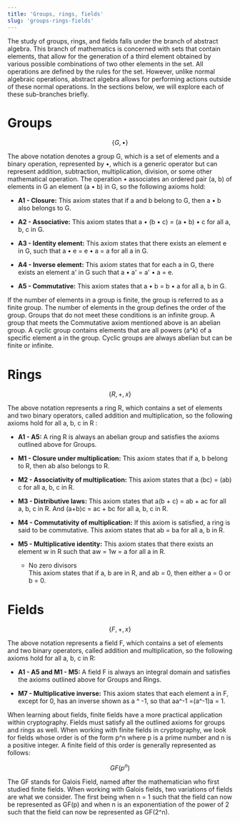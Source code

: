 ```yaml
---
title: 'Groups, rings, fields'
slug: 'groups-rings-fields'
---
```


The study of groups, rings, and fields falls under the branch of abstract algebra. This branch of mathematics is concerned with sets that contain elements, that allow for the generation of a third element obtained by various possible combinations of two other elements in the set. All operations are defined by the rules for the set. However, unlike normal algebraic operations, abstract algebra allows for performing actions outside of these normal operations. In the sections below, we will explore each of these sub-branches briefly.

# Groups

$$\{G, •\}$$

The above notation denotes a group G, which is a set of elements and a binary operation, represented by •, which is a generic operator but can represent addition, subtraction, multiplication, division, or some other mathematical operation. The operation • associates an ordered pair (a, b) of elements in G an element (a • b) in G, so the following axioms hold:

- **A1 - Closure:** This axiom states that if a and b belong to G, then a • b also belongs to G.
    
- **A2 - Associative:** This axiom states that a • (b • c) = (a • b) • c for all a, b, c in G.
    
- **A3 - Identity element:** This axiom states that there exists an element e in G, such that a • e = e • a = a for all a in G.
    
- **A4 - Inverse element:** This axiom states that for each a in G, there exists an element a' in G such that a • a' = a' • a = e.
    
- **A5 - Commutative:** This axiom states that a • b = b • a for all a, b in G.
    

If the number of elements in a group is finite, the group is referred to as a finite group. The number of elements in the group defines the order of the group. Groups that do not meet these conditions is an infinite group. A group that meets the Commutative axiom mentioned above is an abelian group. A cyclic group contains elements that are all powers (a^k) of a specific element a in the group. Cyclic groups are always abelian but can be finite or infinite.

# Rings

$$\{R, +,  x\}$$

The above notation represents a ring R, which contains a set of elements and two binary operators, called addition and multiplication, so the following axioms hold for all a, b, c in R :

- **A1 - A5:** A ring R is always an abelian group and satisfies the axioms outlined above for Groups.
    
- **M1 - Closure under multiplication:** This axiom states that if a, b belong to R, then ab also belongs to R.
    
- **M2 - Associativity of multiplication:** This axiom states that a (bc) = (ab) c for all a, b, c in R.
    
- **M3 - Distributive laws:** This axiom states that a(b + c) = ab + ac for all a, b, c in R. And (a+b)c = ac + bc for all a, b, c in R.
    
- **M4 - Commutativity of multiplication:** If this axiom is satisfied, a ring is said to be commutative. This axiom states that ab = ba for all a, b in R.
    
- **M5 - Multiplicative identity:** This axiom states that there exists an element w in R such that aw = 1w = a for all a in R.
    
    - No zero divisors  
        This axiom states that if a, b are in R, and ab = 0, then either a = 0 or b = 0.
        

# Fields

$$\{F, +,  x\}$$

The above notation represents a field F, which contains a set of elements and two binary operators, called addition and multiplication, so the following axioms hold for all a, b, c in R:

- **A1 - A5 and M1 - M5:** A field F is always an integral domain and satisfies the axioms outlined above for Groups and Rings.
    
- **M7 - Multiplicative inverse:** This axiom states that each element a in F, except for 0, has an inverse shown as a ^ -1, so that aa^-1 =(a^-1)a = 1.
    

When learning about fields, finite fields have a more practical application within cryptography. Fields must satisfy all the outlined axioms for groups and rings as well. When working with finite fields in cryptography, we look for fields whose order is of the form p^n where p is a prime number and n is a positive integer. A finite field of this order is generally represented as follows:

$$GF(p^n)$$

The GF stands for Galois Field, named after the mathematician who first studied finite fields. When working with Galois fields, two variations of fields are what we consider. The first being when n = 1 such that the field can now be represented as GF(p) and when n is an exponentiation of the power of 2 such that the field can now be represented as GF(2^n).